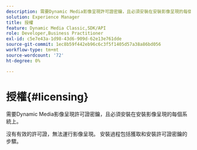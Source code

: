 ```yaml
---
description: 需要Dynamic Media影像呈現許可證密鑰，且必須安裝在安裝影像呈現的每個系統上。
solution: Experience Manager
title: 授權
feature: Dynamic Media Classic,SDK/API
role: Developer,Business Practitioner
exl-id: c5e7e43a-1d98-43d6-909d-62e13e761dde
source-git-commit: 1ec8b59f442eb96c6c3f5f1405d57a38a86bd056
workflow-type: tm+mt
source-wordcount: '72'
ht-degree: 0%

---
```


# 授權{#licensing}

需要Dynamic Media影像呈現許可證密鑰，且必須安裝在安裝影像呈現的每個系統上。

沒有有效的許可證，無法運行影像呈現。 安裝過程包括獲取和安裝許可證密鑰的步驟。
